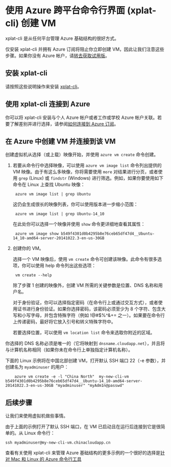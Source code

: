 <properties
   pageTitle="如何使用 xplat-cli 创建 Azure 虚拟机"
   description="本主题介绍如何在任何平台上安装 xplat-cli、如何使用它连接到你的 Azure 帐户，以及如何从 xplat-cli 创建 VM。"
   services="virtual-machines"
   documentationCenter="virtual-machines"
   authors="squillace"
   manager="timlt"
   editor="tysonn"/>
<tags ms.service="virtual-machines"
    ms.date="02/20/2015"
    wacn.date="04/15/2015"
    />


# 使用 Azure 跨平台命令行界面 (xplat-cli) 创建 VM
xplat-cli 是从任何平台管理 Azure 基础结构的很好方式。

仅安装 xplat-cli 并拥有 Azure 订阅将阻止你立即创建 VM，因此让我们注意这些步骤。如果你没有 Azure 帐户，请[转去获取试用版](/pricing/1rmb-trial/)。

## 安装 xplat-cli

请按照这些说明操作来安装 [xplat-cli](/documentation/articles/xplat-cli/#install)。

## 使用 xplat-cli 连接到 Azure

你可以将 xplat-cli 安装与个人 Azure 帐户或者工作或学校 Azure 帐户关联。若要了解差别并进行选择，请参阅[如何连接到 Azure 订阅](/documentation/articles/xplat-cli/#configure)。

## 在 Azure 中创建 VM 并连接到该 VM

创建虚拟机从选择（或上载）映像开始，并使用  `azure vm create` 命令创建。

1. 若要从命令行中选择映像，可以使用  `azure vm image list` 命令列出提供的 VM 映像。由于有这么多映像，你将需要使用  `more` 对结果进行分页，或者使用  `grep` (Linux) 或  `findstr` (Windows) 进行筛选。例如，如果你要使用如下命令在 Linux 上查找 Ubuntu 映像：

        azure vm image list | grep Ubuntu

    这仍会生成很长的映像列表，你可以使用版本进一步缩小范围：

        azure vm image list | grep Ubuntu-14_10

    在此处你可以选择一个映像并使用  `show` 命令更详细地查看其属性：

        azure vm image show b549f4301d0b4295b8e76ceb65df47d4__Ubuntu-14_10-amd64-server-20141022.3-en-us-30GB

2. 创建你的 VM。

    选择一个 VM 映像后，使用  `vm create` 命令可创建该映像。此命令有很多选项，你可以使用 help 命令列出这些选项：

        vm create --help

    除了步骤 1 创建的映像外，创建 VM 所需的关键参数是位置、DNS 名称和用户名。

    对于身份验证，你可以选择指定密码（在命令行上或通过交互方式），或者使用证书进行身份验证。如果你选择密码，该密码必须至少为 8 个字符、包含大写和小写字母，并包含特殊字符（例如  !@#$%^&+= 之一）。如果要在命令行上传递密码，最好将它放入引号和转义特殊字符中。

    若要选择位置，可以使用  `vm location list` 命令来选取你附近的区域。

  你选择的 DNS 名称必须是唯一的（它将映射到  `dnsname.cloudapp.net`），并且将与计算机名称相同（如果你未在命令行上单独指定计算机名称）。  

   下面的 Linux 示例将在中国北部创建 VM，打开默认 SSH 端口 22（-e 参数），并创建名为  `myadminuser` 的用户：

        azure vm create -e -l "China North"  my-new-cli-vm b549f4301d0b4295b8e76ceb65df47d4__Ubuntu-14_10-amd64-server-20141022.3-en-us-30GB "myadminuser" "myAdm1n@passwd"

## 后续步骤

让我们来使用虚拟机做些事情。 

由于上面的示例打开了默认 SSH 端口，在 VM 已启动且在运行后连接到它是很简单的。从 Linux 命令行：

    ssh myadminuser@my-new-cli-vm.chinacloudapp.cn

查看有关使用 xplat-cli 来管理 Azure 基础结构的更多示例的一个很好的选择是[针对 Mac 和 Linux 的 Azure 命令行工具](/documentation/articles/virtual-machines-command-line-tools/)

<!--Image references-->
[5]: ./media/markdown-template-for-new-articles/octocats.png

<!--HONumber=50-->